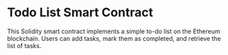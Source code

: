 Todo List Smart Contract
============================
This Solidity smart contract implements a simple to-do list on the Ethereum blockchain. Users can add tasks, mark them as completed, and retrieve the list of tasks.
